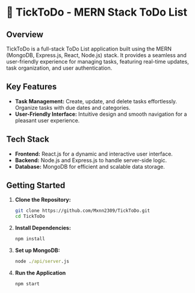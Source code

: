 # 📝 TickToDo - MERN Stack ToDo List

## Overview

TickToDo is a full-stack ToDo List application built using the MERN (MongoDB, Express.js, React, Node.js) stack. It provides a seamless and user-friendly experience for managing tasks, featuring real-time updates, task organization, and user authentication.

## Key Features

- **Task Management:** Create, update, and delete tasks effortlessly. Organize tasks with due dates and categories.
- **User-Friendly Interface:** Intuitive design and smooth navigation for a pleasant user experience.

## Tech Stack

- **Frontend:** React.js for a dynamic and interactive user interface.
- **Backend:** Node.js and Express.js to handle server-side logic.
- **Database:** MongoDB for efficient and scalable data storage.

## Getting Started

1. **Clone the Repository:**
   ```bash
   git clone https://github.com/Mxnn2309/TickToDo.git
   cd TickToDo
2. **Install Dependencies:**
   ```cmd
   npm install
3. **Set up MongoDB:**
   ```cmd
   node ./api/server.js
4. **Run the Application**
   ```cmd
   npm start
